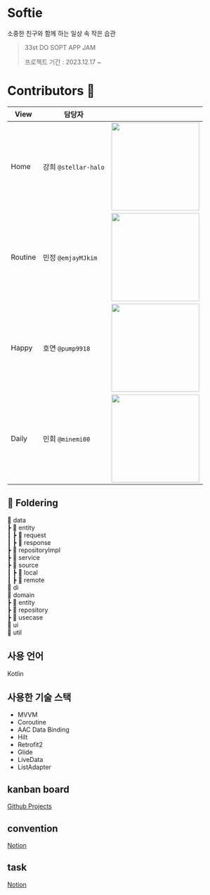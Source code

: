 # Softie
소중한 친구와 함께 하는 일상 속 작은 습관

> 33st DO SOPT APP JAM <br>
>
> 프로젝트 기간 : 2023.12.17 ~
> </br>

# Contributors 🤎

|View|담당자||
|------|---|---|
|Home|강희 ```@stellar-halo```|<img src="https://avatars.githubusercontent.com/u/91793891?v=4"  width="200" height="200"/>|
|Routine|민정 ```@emjayMJkim```|<img src="https://github.com/Team-Sopetit/Sopetit-Android/assets/125239880/a28bbeab-017f-41cf-af85-0129b0355565"  width="200" height="200"/>|
|Happy|호연 ```@pump9918```|<img src="https://avatars.githubusercontent.com/u/125239880?v=4"  width="200" height="200"/>|
|Daily|민회 ```@minemi00```| <img src="https://github.com/Team-Sopetit/Sopetit-Android/assets/125239880/1ef969bf-276e-4892-a72a-40109c6fc566"  width="200" height="200"/>|


## 📖 Foldering
📁 data<br/>
┣ 📁 entity<br/>
┃ ┣ 📁 request<br/>
┃ ┣ 📁 response<br/>
┣ 📁 repositoryImpl<br/>
┣ 📁 service<br/>
┣ 📁 source<br/>
┃ ┣ 📁 local<br/>
┃ ┣ 📁 remote<br/>
📁 di<br/>
📁 domain<br/>
┣ 📁 entity<br/>
┣ 📁 repository<br/>
┣ 📁 usecase<br/>
📁 ui<br/>
📁 util

## 사용 언어
Kotlin

## 사용한 기술 스택
- MVVM
- Coroutine
- AAC Data Binding
- Hilt
- Retrofit2
- Glide
- LiveData
- ListAdapter

## kanban board
[Github Projects](https://github.com/orgs/Team-Sopetit/projects/1/views/1?visibleFields=%5B%22Title%22%2C%22Assignees%22%2C%22Status%22%2C70731101%2C70731102%2C70731097%5D)

## convention
[Notion](https://airy-hardhat-419.notion.site/Coding-Convention-9503dd8d8b334c7190f69e1f685904ba?pvs=4)

## task
[Notion](https://airy-hardhat-419.notion.site/02ffb58b83cf4a4fb9a01af863e819a6)
